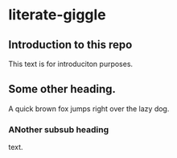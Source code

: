 # literate-giggle
## Introduction to this repo
This text is for introduciton purposes.
## Some other heading.
A quick brown fox jumps right over the lazy dog.
### ANother subsub heading
text.
